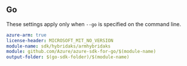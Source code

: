## Go

These settings apply only when `--go` is specified on the command line.

```yaml $(go) && $(track2)
azure-arm: true
license-header: MICROSOFT_MIT_NO_VERSION
module-name: sdk/hybridaks/armhybridaks
module: github.com/Azure/azure-sdk-for-go/$(module-name)
output-folder: $(go-sdk-folder)/$(module-name)
```
